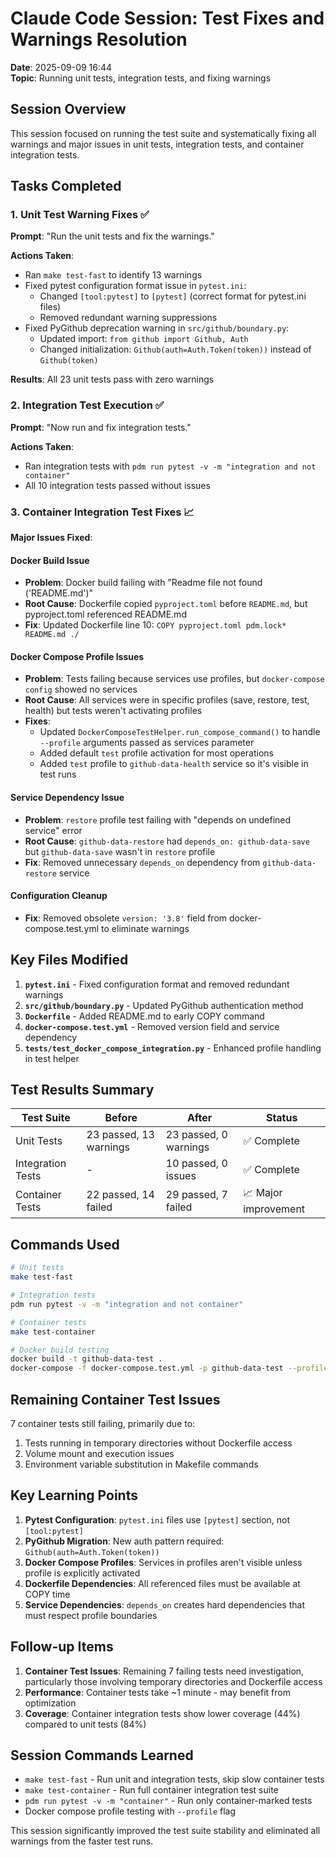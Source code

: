 # Claude Code Session: Test Fixes and Warnings Resolution

**Date**: 2025-09-09 16:44  
**Topic**: Running unit tests, integration tests, and fixing warnings

## Session Overview

This session focused on running the test suite and systematically fixing all warnings and major issues in unit tests, integration tests, and container integration tests.

## Tasks Completed

### 1. Unit Test Warning Fixes ✅

**Prompt**: "Run the unit tests and fix the warnings."

**Actions Taken**:
- Ran `make test-fast` to identify 13 warnings
- Fixed pytest configuration format issue in `pytest.ini`:
  - Changed `[tool:pytest]` to `[pytest]` (correct format for pytest.ini files)
  - Removed redundant warning suppressions
- Fixed PyGithub deprecation warning in `src/github/boundary.py`:
  - Updated import: `from github import Github, Auth`  
  - Changed initialization: `Github(auth=Auth.Token(token))` instead of `Github(token)`

**Results**: All 23 unit tests pass with zero warnings

### 2. Integration Test Execution ✅

**Prompt**: "Now run and fix integration tests."

**Actions Taken**:
- Ran integration tests with `pdm run pytest -v -m "integration and not container"`
- All 10 integration tests passed without issues

### 3. Container Integration Test Fixes 📈

**Major Issues Fixed**:

#### Docker Build Issue
- **Problem**: Docker build failing with "Readme file not found ('README.md')" 
- **Root Cause**: Dockerfile copied `pyproject.toml` before `README.md`, but pyproject.toml referenced README.md
- **Fix**: Updated Dockerfile line 10: `COPY pyproject.toml pdm.lock* README.md ./`

#### Docker Compose Profile Issues  
- **Problem**: Tests failing because services use profiles, but `docker-compose config` showed no services
- **Root Cause**: All services were in specific profiles (save, restore, test, health) but tests weren't activating profiles
- **Fixes**:
  - Updated `DockerComposeTestHelper.run_compose_command()` to handle `--profile` arguments passed as services parameter
  - Added default `test` profile activation for most operations
  - Added `test` profile to `github-data-health` service so it's visible in test runs

#### Service Dependency Issue
- **Problem**: `restore` profile test failing with "depends on undefined service" error
- **Root Cause**: `github-data-restore` had `depends_on: github-data-save` but `github-data-save` wasn't in `restore` profile
- **Fix**: Removed unnecessary `depends_on` dependency from `github-data-restore` service

#### Configuration Cleanup
- **Fix**: Removed obsolete `version: '3.8'` field from docker-compose.test.yml to eliminate warnings

## Key Files Modified

1. **`pytest.ini`** - Fixed configuration format and removed redundant warnings
2. **`src/github/boundary.py`** - Updated PyGithub authentication method  
3. **`Dockerfile`** - Added README.md to early COPY command
4. **`docker-compose.test.yml`** - Removed version field and service dependency
5. **`tests/test_docker_compose_integration.py`** - Enhanced profile handling in test helper

## Test Results Summary

| Test Suite | Before | After | Status |
|------------|--------|--------|---------|
| Unit Tests | 23 passed, 13 warnings | 23 passed, 0 warnings | ✅ Complete |
| Integration Tests | - | 10 passed, 0 issues | ✅ Complete | 
| Container Tests | 22 passed, 14 failed | 29 passed, 7 failed | 📈 Major improvement |

## Commands Used

```bash
# Unit tests
make test-fast

# Integration tests  
pdm run pytest -v -m "integration and not container"

# Container tests
make test-container

# Docker build testing
docker build -t github-data-test .
docker-compose -f docker-compose.test.yml -p github-data-test --profile test config --services
```

## Remaining Container Test Issues

7 container tests still failing, primarily due to:
1. Tests running in temporary directories without Dockerfile access
2. Volume mount and execution issues
3. Environment variable substitution in Makefile commands

## Key Learning Points

1. **Pytest Configuration**: `pytest.ini` files use `[pytest]` section, not `[tool:pytest]`
2. **PyGithub Migration**: New auth pattern required: `Github(auth=Auth.Token(token))`
3. **Docker Compose Profiles**: Services in profiles aren't visible unless profile is explicitly activated
4. **Dockerfile Dependencies**: All referenced files must be available at COPY time
5. **Service Dependencies**: `depends_on` creates hard dependencies that must respect profile boundaries

## Follow-up Items

1. **Container Test Issues**: Remaining 7 failing tests need investigation, particularly those involving temporary directories and Dockerfile access
2. **Performance**: Container tests take ~1 minute - may benefit from optimization
3. **Coverage**: Container integration tests show lower coverage (44%) compared to unit tests (84%)

## Session Commands Learned

- `make test-fast` - Run unit and integration tests, skip slow container tests
- `make test-container` - Run full container integration test suite  
- `pdm run pytest -v -m "container"` - Run only container-marked tests
- Docker compose profile testing with `--profile` flag

This session significantly improved the test suite stability and eliminated all warnings from the faster test runs.